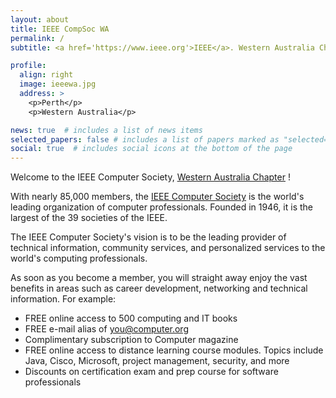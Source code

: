 ```yaml
---
layout: about
title: IEEE CompSoc WA
permalink: /
subtitle: <a href='https://www.ieee.org'>IEEE</a>. Western Australia Chapter

profile:
  align: right
  image: ieeewa.jpg
  address: >    
    <p>Perth</p>
    <p>Western Australia</p>

news: true  # includes a list of news items
selected_papers: false # includes a list of papers marked as "selected={true}"
social: true  # includes social icons at the bottom of the page
---
```


Welcome to the IEEE Computer Society, [Western Australia Chapter](https://ewh.ieee.org/r10/w_australia/computer/) !

With nearly 85,000 members, the [IEEE Computer Society](https://www.computer.org/) is the world's leading organization of computer professionals. Founded in 1946, it is the largest of the 39 societies of the IEEE.

The IEEE Computer Society's vision is to be the leading provider of technical information, community services, and personalized services to the world's computing professionals.

As soon as you become a member, you will straight away enjoy the vast benefits in areas such as career development, networking and technical information. For example:
* FREE online access to 500 computing and IT books
* FREE e-mail alias of you@computer.org
* Complimentary subscription to Computer magazine
* FREE online access to distance learning course modules. Topics include Java, Cisco, Microsoft, project management, security, and more
* Discounts on certification exam and prep course for software professionals

<!-- Put your address / P.O. box / other info right below your picture. You can also disable any these elements by editing `profile` property of the YAML header of your `_pages/about.md`. Edit `_bibliography/papers.bib` and Jekyll will render your [publications page](/al-folio/publications/) automatically.

Link to your social media connections, too. This theme is set up to use [Font Awesome icons](http://fortawesome.github.io/Font-Awesome/) and [Academicons](https://jpswalsh.github.io/academicons/), like the ones below. Add your Facebook, Twitter, LinkedIn, Google Scholar, or just disable all of them. -->

